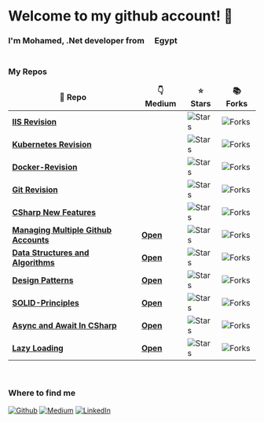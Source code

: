 <h1 > Welcome to my github account! 👋 </h1>


<h3>I'm Mohamed, .Net developer from <img src="https://flagicons.lipis.dev/flags/4x3/eg.svg" width="13"/> <b>Egypt</b>
<br>
<br>
<h3><b>My Repos</b></h3>
<table>
  <thead align="center">
    <tr border: none;>
      <td><b>🎁 Repo </b></td>
      <td><b>👇 Medium</b></td>
      <td><b>⭐ Stars</b></td>
      <td><b>📚 Forks</b></td>
    </tr>
  </thead>
  <tbody>
   
   <tr>
      <td>
      <a href="https://github.com/MohamedHashish42/IIS-Revision"><b>IIS Revision</b></a>
      </td>
      <td>     
      </td>
      <td>
      <img alt="Stars" src="https://img.shields.io/github/stars/MohamedHashish42/IIS-Revision?style=flat-square&labelColor=343b41"/>
      </td>
      <td>
      <img alt="Forks" src="https://img.shields.io/github/forks/MohamedHashish42/IIS-Revision?style=flat-square&labelColor=343b41"/>
      </td>
   </tr>
   <tr>
      <td>
      <a href="https://github.com/MohamedHashish42/Kubernetes-Revision"><b>Kubernetes Revision</b></a>
      </td>
      <td>     
      </td>
      <td>
      <img alt="Stars" src="https://img.shields.io/github/stars/MohamedHashish42/Kubernetes-Revision?style=flat-square&labelColor=343b41"/>
      </td>
      <td>
      <img alt="Forks" src="https://img.shields.io/github/forks/MohamedHashish42/Kubernetes-Revision?style=flat-square&labelColor=343b41"/>
      </td>
   </tr>
   <tr>
      <td>
      <a href="https://github.com/MohamedHashish42/Docker-Revision/"><b>Docker-Revision</b></a>
      </td>
      <td>     
      </td>
      <td>
      <img alt="Stars" src="https://img.shields.io/github/stars/MohamedHashish42/Docker-Revision?style=flat-square&labelColor=343b41"/>
      </td>
      <td>
      <img alt="Forks" src="https://img.shields.io/github/forks/MohamedHashish42/Docker-Revision?style=flat-square&labelColor=343b41"/>
      </td>
    </tr>     
    <tr>
      <td>
      <a href="https://github.com/MohamedHashish42/Git-Revision"><b>Git Revision</b></a>
      </td>
       <td></td>
      <td>
      <img alt="Stars" src="https://img.shields.io/github/stars/MohamedHashish42/Git-Revision?style=flat-square&labelColor=343b41"/>
      </td>
      <td>
      <img alt="Forks" src="https://img.shields.io/github/forks/MohamedHashish42/Git-Revision?style=flat-square&labelColor=343b41"/>
      </td>
    </tr>
    <tr>
      <td>
      <a href="https://github.com/MohamedHashish42/CSharp-New-Features"><b>CSharp New Features</b></a></td>
       <td></td>
      <td>
      <img alt="Stars" src="https://img.shields.io/github/stars/MohamedHashish42/CSharp-New-Features?style=flat-square&labelColor=343b41"/>
      </td>
      <td>
      <img alt="Forks" src="https://img.shields.io/github/forks/MohamedHashish42/CSharp-New-Features?style=flat-square&labelColor=343b41"/>
      </td>
    </tr>
    <tr>
      <td>
      <a href="https://github.com/MohamedHashish42/Managing-Multiple-Github-Accounts"><b>Managing Multiple Github Accounts</b></a>
      </td>
      <td>
      <a href="https://medium.com/@mohamed.hashish42/managing-multiple-github-accounts-030f02b15ca7"><b>Open</b></a>
      </td>
      <td>
      <img alt="Stars" src="https://img.shields.io/github/stars/MohamedHashish42/Managing-Multiple-Github-Accounts?style=flat-square&labelColor=343b41"/>
      </td>
      <td>
      <img alt="Forks" src="https://img.shields.io/github/forks/MohamedHashish42/Managing-Multiple-Github-Accounts?style=flat-square&labelColor=343b41"/>
      </td>
    </tr>
    <tr>
      <td>
      <a href="https://github.com/MohamedHashish42/Data-Structures-And-Algorithms"><b>Data Structures and Algorithms</b></a>
      </td>
      <td>
      <a href="https://medium.com/@mohamed.hashish42/list/data-structures-and-algorithms-3f41c85b7a96"><b>Open</b></a>
      </td>
     <td>
     <img alt="Stars" src="https://img.shields.io/github/stars/MohamedHashish42/Data-Structures-And-Algorithms?style=flat-square&labelColor=343b41"/>
     </td>
      <td>
      <img alt="Forks" src="https://img.shields.io/github/forks/MohamedHashish42/Data-Structures-And-Algorithms?style=flat-square&labelColor=343b41"/>
      </td>
    </tr>
	  <tr>
      <td>
      <a href="https://github.com/MohamedHashish42/Design_Patterns"><b>Design Patterns</b></a>
      </td>
       <td>
        <a href="https://medium.com/@mohamed.hashish42/list/design-patterns-96a980c66913"><b>Open</b></a>
      </td>
      <td>
      <img alt="Stars" src="https://img.shields.io/github/stars/MohamedHashish42/Design_Patterns?style=flat-square&labelColor=343b41"/>
      </td>
      <td>
      <img alt="Forks" src="https://img.shields.io/github/forks/MohamedHashish42/Design_Patterns?style=flat-square&labelColor=343b41"/>
      </td>
    </tr>
    <tr>
      <td>
      <a href="https://github.com/MohamedHashish42/SOLID-Principles"><b>SOLID-Principles</b></a></td>
       <td>
       <a href="https://medium.com/@mohamed.hashish42/solid-principles-in-c-f5e25eda429b"><b>Open</b></a>
      </td>
      <td>
      <img alt="Stars" src="https://img.shields.io/github/stars/MohamedHashish42/SOLID-Principles?style=flat-square&labelColor=343b41"/>
      </td>
      <td>
      <img alt="Forks" src="https://img.shields.io/github/forks/MohamedHashish42/SOLID-Principles?style=flat-square&labelColor=343b41"/>
      </td>
    <tr>
      <td>
      <a href="https://github.com/MohamedHashish42/AsyncAndAwaitInCSharp"><b>Async and Await In CSharp</b></a>
      </td>
      <td>
      <a href="https://medium.com/@mohamed.hashish42/async-and-await-in-c-eabbccb0d30f"><b>Open</b></a>
      </td>
      <td>
      <img alt="Stars" src="https://img.shields.io/github/stars/MohamedHashish42/AsyncAndAwaitInCSharp?style=flat-square&labelColor=343b41"/>
      </td>
      <td>
      <img alt="Forks" src="https://img.shields.io/github/forks/MohamedHashish42/AsyncAndAwaitInCSharp?style=flat-square&labelColor=343b41"/>
      </td>
    </tr>
    <tr>
      <td>
      <a href="https://github.com/MohamedHashish42/LazyLoading"><b>Lazy Loading</b></a></td>
      <td>
      <a href="https://medium.com/@mohamed.hashish42/lazy-loading-in-entity-framework-3fddb2bbcc61"><b>Open</b>
      </a>
      <td>
        <img alt="Stars" src="https://img.shields.io/github/stars/MohamedHashish42/LazyLoading?style=flat-square&labelColor=343b41"/>
      </td>
      <td>
        <img alt="Forks" src="https://img.shields.io/github/forks/MohamedHashish42/LazyLoading?style=flat-square&labelColor=343b41"/>
      </td>
    </tr>

  </tbody>
</table>

<br>
<h3><b>Where to find me</b></h3>
<p>
<a href="https://github.com/MohamedHashish42" target="_blank"><img alt="Github" src="https://img.shields.io/badge/GitHub-%2312100E.svg?&style=for-the-badge&logo=Github&logoColor=white"></a> 
<a href="https://medium.com/@mohamed.hashish42/lists" target="_blank"><img alt="Medium" src="https://img.shields.io/badge/Medium-%2312100E.svg?&style=for-the-badge&logo=Medium&logoColor=white%22" /></a> 
 <a href="https://www.linkedin.com/in/mohamed-hashish-159158a2/" target="_blank"><img alt="LinkedIn" src="https://img.shields.io/badge/linkedin-%230077B5.svg?&style=for-the-badge&logo=linkedin&logoColor=white" /></a> 

</p>
